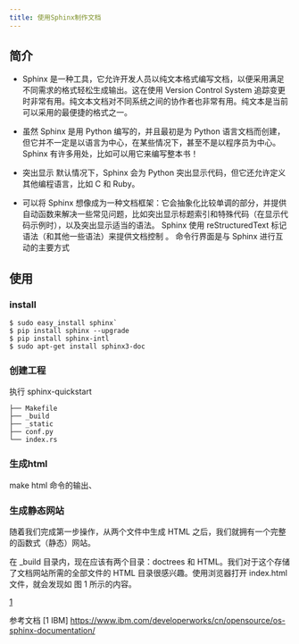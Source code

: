 ```yaml
---
title: 使用Sphinx制作文档
---
```

## 简介
* Sphinx 是一种工具，它允许开发人员以纯文本格式编写文档，以便采用满足不同需求的格式轻松生成输出。这在使用 Version Control System 追踪变更时非常有用。纯文本文档对不同系统之间的协作者也非常有用。纯文本是当前可以采用的最便捷的格式之一。

* 虽然 Sphinx 是用 Python 编写的，并且最初是为 Python 语言文档而创建，但它并不一定是以语言为中心，在某些情况下，甚至不是以程序员为中心。Sphinx 有许多用处，比如可以用它来编写整本书！

 * 突出显示
默认情况下，Sphinx 会为 Python 突出显示代码，但它还允许定义其他编程语言，比如 C 和 Ruby。

* 可以将 Sphinx 想像成为一种文档框架：它会抽象化比较单调的部分，并提供自动函数来解决一些常见问题，比如突出显示标题索引和特殊代码（在显示代码示例时），以及突出显示适当的语法。
Sphinx 使用 reStructuredText 标记语法（和其他一些语法）来提供文档控制 。 命令行界面是与 Sphinx 进行互动的主要方式
## 使用
### install
``` shell
$ sudo easy_install sphinx`
$ pip install sphinx --upgrade
$ pip install sphinx-intl
$ sudo apt-get install sphinx3-doc
```
### 创建工程
执行 sphinx-quickstart
>
```
├── Makefile
├── _build
├── _static
├── conf.py
└── index.rs
```
 ### 生成html
 make html 命令的输出、
 
 ### 生成静态网站
随着我们完成第一步操作，从两个文件中生成 HTML 之后，我们就拥有一个完整的函数式（静态）网站。

在 _build 目录内，现在应该有两个目录：doctrees 和 HTML。我们对于这个存储了文档网站所需的全部文件的 HTML 目录很感兴趣。使用浏览器打开 index.html 文件，就会发现如 图 1 所示的内容。

[1](https://www.ibm.com/developerworks/cn/opensource/os-sphinx-documentation/figure001.jpg)

参考文档
[1 IBM] https://www.ibm.com/developerworks/cn/opensource/os-sphinx-documentation/